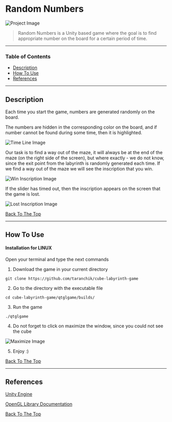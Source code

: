 # Random Numbers

![Project Image](https://i.imgur.com/pL1eFAI.png)

> Random Numbers is a Unity based game where the goal is to find appropriate number on the board for a certain period of time.

---

### Table of Contents

- [Description](#description)
- [How To Use](#how-to-use)
- [References](#references)

---

## Description

Each time you start the game, numbers are generated randomly on the board.

The numbers are hidden in the corresponding color on the board, and if number cannot be found during some time, then it is highlighted.

![Time Line Image](https://i.imgur.com/wErIpJ9.png)

Our task is to find a way out of the maze, it will always be at the end of the maze (on the right side of the screen), but where exactly - we do not know, since the exit point from the labyrinth is randomly generated each time. If we find a way out of the maze we will see the inscription that you win.

![Win Inscription Image](https://i.imgur.com/pdxWfgd.png?1)

If the slider has timed out, then the inscription appears on the screen that the game is lost.

![Lost Inscription Image](https://i.imgur.com/Vw6Hh2J.png?1)

[Back To The Top](#random-numbers)

---

## How To Use

#### Installation for LINUX
Open your terminal and type the next commands

1. Download the game in your current directory
```
git clone https://github.com/taranchik/cube-labyrinth-game
```
2. Go to the directory with the executable file
```
cd cube-labyrinth-game/qtglgame/builds/
```
3. Run the game
```
./qtglgame
```

4. Do not forget to click on maximize the window, since you could not see the cube

![Maximize Image](https://i.imgur.com/nmK9f37.png?1)

5. Enjoy :)

[Back To The Top](#random-numbers)

---

## References
[Unity Engine](https://www.opengl.org/sdk/libs/)

[OpenGL Library Documentation](https://www.opengl.org/sdk/libs/)


[Back To The Top](#random-numbers)
